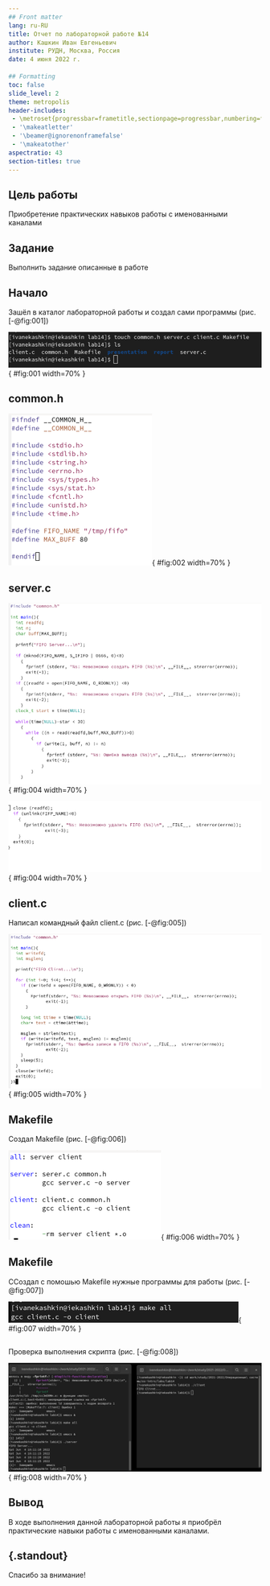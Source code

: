 ```yaml
---
## Front matter
lang: ru-RU
title: Отчет по лабораторной работе №14
author: Кашкин Иван Евгеньевич
institute: РУДН, Москва, Россия
date: 4 июня 2022 г.

## Formatting
toc: false
slide_level: 2
theme: metropolis
header-includes: 
 - \metroset{progressbar=frametitle,sectionpage=progressbar,numbering=fraction}
 - '\makeatletter'
 - '\beamer@ignorenonframefalse'
 - '\makeatother'
aspectratio: 43
section-titles: true
---
```


## Цель работы 

Приобретение практических навыков работы с именованными каналами

## Задание

Выполнить задание описанные в работе

## Начало 

Зашёл в каталог лабораторной работы и создал сами программы (рис. [-@fig:001])

![Создание](image/1.png){ #fig:001 width=70% }

## common.h

![common.h](image/2.png){ #fig:002 width=70% }

## server.с
  
![server.с](image/3.png){ #fig:004 width=70% }

![server.с](image/4.png){ #fig:004 width=70% }

## client.c

Написал командный файл client.c (рис. [-@fig:005])

![client.c](image/5.png){ #fig:005 width=70% }

## Makefile

Создал Makefile (рис. [-@fig:006])

![Makefile](image/6.png){ #fig:006 width=70% }

## Makefile

ССоздал с помошью Makefile нужные программы для работы (рис. [-@fig:007])

![Makefile](image/7.png){ #fig:007 width=70% }

## 

Проверка выполнения скрипта (рис. [-@fig:008]) 

![Ввод программы](image/8.png){ #fig:008 width=70% }

## Вывод

В ходе выполнения данной лабораторной работы я приобрёл практические навыки работы с именованными каналами.

## {.standout}

Спасибо за внимание!

